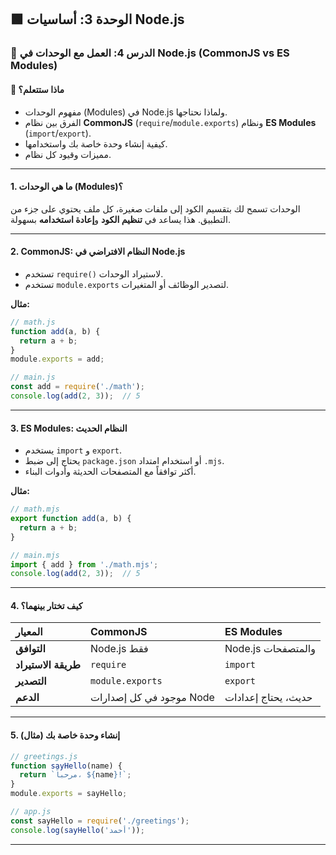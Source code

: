 ## 🟩 الوحدة 3: أساسيات Node.js

### 📘 الدرس 4: العمل مع الوحدات في Node.js (CommonJS vs ES Modules)

#### 🧠 ماذا ستتعلم؟
* مفهوم الوحدات (Modules) في Node.js ولماذا نحتاجها.
* الفرق بين نظام **CommonJS** (`require`/`module.exports`) ونظام **ES Modules** (`import`/`export`).
* كيفية إنشاء وحدة خاصة بك واستخدامها.
* مميزات وقيود كل نظام.

---
#### 1. ما هي الوحدات (Modules)؟
الوحدات تسمح لك بتقسيم الكود إلى ملفات صغيرة، كل ملف يحتوي على جزء من التطبيق. هذا يساعد في **تنظيم الكود** و**إعادة استخدامه** بسهولة.

---
#### 2. CommonJS: النظام الافتراضي في Node.js
* تستخدم `require()` لاستيراد الوحدات.
* تستخدم `module.exports` لتصدير الوظائف أو المتغيرات.

**مثال:**
```javascript
// math.js
function add(a, b) {
  return a + b;
}
module.exports = add;

// main.js
const add = require('./math');
console.log(add(2, 3));  // 5
```

---
#### 3. ES Modules: النظام الحديث
* يستخدم `import` و `export`.
* يحتاج إلى ضبط `package.json` أو استخدام امتداد `.mjs`.
* أكثر توافقاً مع المتصفحات الحديثة وأدوات البناء.

**مثال:**
```javascript
// math.mjs
export function add(a, b) {
  return a + b;
}

// main.mjs
import { add } from './math.mjs';
console.log(add(2, 3));  // 5
```

---
#### 4. كيف تختار بينهما؟

| المعيار | CommonJS | ES Modules |
| :--- | :--- | :--- |
| **التوافق** | Node.js فقط | Node.js والمتصفحات |
| **طريقة الاستيراد**| `require` | `import` |
| **التصدير** | `module.exports`| `export` |
| **الدعم** | موجود في كل إصدارات Node | حديث، يحتاج إعدادات |

---
#### 5. إنشاء وحدة خاصة بك (مثال)
```javascript
// greetings.js
function sayHello(name) {
  return `مرحباً، ${name}!`;
}
module.exports = sayHello;

// app.js
const sayHello = require('./greetings');
console.log(sayHello('أحمد'));
```

---